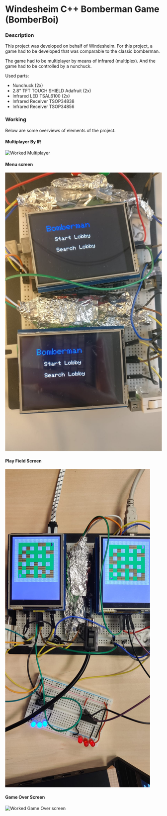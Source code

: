 # Windesheim C++ Bomberman Game  (BomberBoi)

### Description

This project was developed on behalf of Windesheim. For this project, a game had to be developed that was comparable to the classic bomberman.

The game had to be multiplayer by means of infrared (multiplex). And the game had to be controlled by a nunchuck.

Used parts:
- Nunchuck (2x)
- 2.8" TFT TOUCH SHIELD Adafruit (2x)
- Infrared LED TSAL6100 (2x)
- Infrared Receiver TSOP34838
- Infrared Receiver TSOP34856


### Working
Below are some overviews of elements of the project.
#### Multiplayer By IR
![Worked Multiplayer](https://github.com/JaccoVeldscholten/BomberBoi/blob/master/github/game.gif)

#### Menu screen
![Worked Menu](https://github.com/JaccoVeldscholten/BomberBoi/blob/master/github/main.jpeg)

#### Play Field Screen
![Worked Field](https://github.com/JaccoVeldscholten/BomberBoi/blob/master/github/playfield.jpeg)

#### Game Over Screen
![Worked Game Over screen](https://github.com/JaccoVeldscholten/blob/master/BomberBoi/github/gameover.jpeg)
